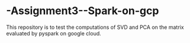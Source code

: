 # -Assignment3--Spark-on-gcp
This repository is to test the computations of SVD and PCA on the matrix evaluated by pyspark on google cloud.

